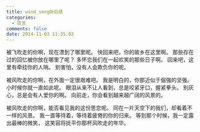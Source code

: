 ```yaml
---
title: wind_song听后感
categories:
  - 叹言
comments: false
date: 2014-11-03 11:35:03
---
```

<p></p>
<!-- more -->
被飞吹走的你啊，现在漂到了哪里呢。
快回来吧，你的故乡在这里啊。
那些存在过的回忆被你放在哪里了呢？
多怀恋我们在一起欢笑的那些日子啊。
回来吧，这里有牵挂你的人呐。
别害怕，没有人会欺负你的呢。

被风吹走的你啊，在外面一定很艰难吧。
我是明白的，你那近似于倔强的坚强。
小时候你就一直如此呢。
眼泪从来不让人看到，总是咬紧牙口，握紧拳头。
别灰心，总是会有人爱你的啊。
向前走，你会看到越来越广阔的风景的。

被风吹走的你啊，能否看见我的这份思恋呢。
同在一片天空下的我们，却看着不一样的风景。
我一直等待着，等待着疲倦的你的归来。
等到那个时候，我一定露出最棒的微笑，
这笑容将抚平你那杯风吹走的年华。
